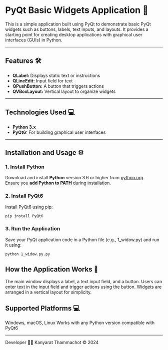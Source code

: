 # PyQt Basic Widgets Application 🎨  

This is a simple application built using PyQt to demonstrate basic PyQt widgets such as buttons, labels, text inputs, and layouts. It provides a starting point for creating desktop applications with graphical user interfaces (GUIs) in Python.

---

## **Features** 🛠️  
- **QLabel:** Displays static text or instructions  
- **QLineEdit:** Input field for text  
- **QPushButton:** A button that triggers actions  
- **QVBoxLayout:** Vertical layout to organize widgets  

---

## **Technologies Used** 💻  
- **Python 3.x**  
- **PyQt6:** For building graphical user interfaces  

---

## **Installation and Usage** ⚙️  

### 1. Install Python  
Download and install **Python** version 3.6 or higher from [python.org](https://www.python.org/).  
Ensure you **add Python to PATH** during installation.  

### 2. Install PyQt6  
Install PyQt6 using pip:  
```bash
pip install PyQt6
```
### 3. Run the Application
Save your PyQt application code in a Python file (e.g., 1_widow.py) and run it using:
```
python 1_widow.py.py
```
## How the Application Works 🚀
The main window displays a label, a text input field, and a button.
Users can enter text in the input field and trigger actions using the button.
Widgets are arranged in a vertical layout for simplicity.

## Supported Platforms 💻
Windows, macOS, Linux
Works with any Python version compatible with PyQt6

---

Developer 👨‍💻
Kanyarat Thammachot
© 2024
